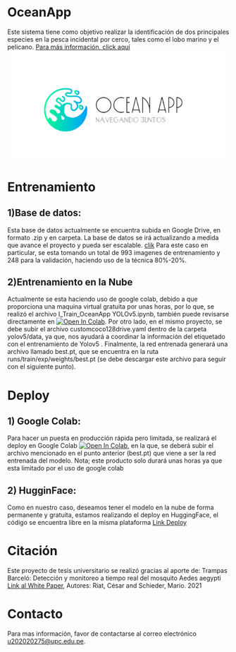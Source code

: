 # OceanApp
Este sistema tiene como objetivo realizar la identificación de dos principales especies en la pesca incidental por cerco, tales como el lobo marino y el pelicano. [Para más información, click aquí](https://docs.google.com/presentation/d/1T5CdcLSzgRe8cQpoi_sPB4U170551NGOrZNykcJD0xU/edit?usp=sharing)
![DemoOceanApp](https://raw.githubusercontent.com/MssLune/OceanApp-Model/main/logo_OceanApp.png?token=GHSAT0AAAAAABYQOKMLLAFX32ACH3RSFWG6YZ5J3LA)

# Entrenamiento
## 1)Base de datos:
Esta base de datos actualmente se encuentra subida en Google Drive, en formato .zip y en carpeta. La base de datos se irá actualizando a medida que avance el proyecto  y pueda ser escalable. [clik](https://drive.google.com/file/d/1_DBkt7YAei8rbQK5Nzvezl0AF4G7x9RF/view?usp=sharing)
Para este caso en particular, se esta tomando un total de 993 imagenes de entrenamiento y 248 para la validación, haciendo uso de la técnica 80%-20%.
## 2)Entrenamiento en la Nube
Actualmente se esta haciendo uso de google colab, debido a que proporciona una maquina virtual gratuita por unas horas, por lo que, se realizó el archivo I_Train_OceanApp YOLOv5.ipynb, también puede revisarse directamente en [![Open In Colab](https://colab.research.google.com/assets/colab-badge.svg)](https://colab.research.google.com/drive/1zn7WAplrncgc4dnmUqBwAs39rTaNAJ9F?usp=sharing). Por otro lado, en el mismo proyecto, se debe subir el archivo customcoco128drive.yaml dentro de la carpeta yolov5/data, ya que, nos ayudará a coordinar la información del etiquetado con el entrenamiento de Yolov5 .
Finalmente, la red entrenada generará una archivo llamado best.pt, que se encuentra en la ruta runs/train/exp/weights/best.pt (se debe descargar este archivo para seguir con el siguiente punto).
# Deploy
## 1) Google Colab:
Para hacer un puesta en producción rápida pero limitada, se realizará el deploy en Google Colab [![Open In Colab](https://colab.research.google.com/assets/colab-badge.svg)](https://colab.research.google.com/drive/1j0T8gdLIa0X8fzkIgFpXDoU27BF49RUz?usp=sharing), en la que, se deberá subir el archivo mencionado en el punto anterior (best.pt) que viene a ser la red entrenada del modelo.
Nota; este producto solo durará unas horas ya que esta limitado por el uso de google colab
## 2) HugginFace:
Como en nuestro caso, deseamos tener el modelo en la nube de forma permanente y gratuita, estamos realizando el deploy en HuggingFace, el código se encuentra libre en la misma plataforma [Link Deploy](https://huggingface.co/spaces/hexenbiest/OceanApp)
# Citación
Este proyecto de tesis universitario se realizó gracias al aporte de:
Trampas Barceló: Detección y monitoreo a tiempo real del mosquito Aedes aegypti [Link al White Paper](https://docs.google.com/presentation/d/1T5CdcLSzgRe8cQpoi_sPB4U170551NGOrZNykcJD0xU/edit?usp=sharing),
Autores: Riat, César  and Schieder, Mario.
2021

# Contacto 
Para mas información, favor de contactarse al correo electrónico u202020275@upc.edu.pe.

